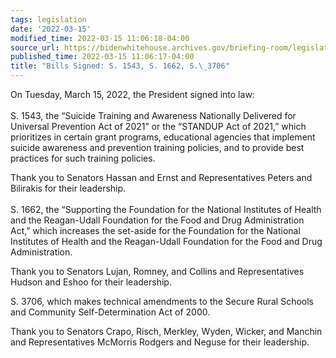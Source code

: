 ```yaml
---
tags: legislation
date: '2022-03-15'
modified_time: 2022-03-15 11:06:18-04:00
source_url: https://bidenwhitehouse.archives.gov/briefing-room/legislation/2022/03/15/bills-signed-s-1543-s-1662-s-3706/
published_time: 2022-03-15 11:06:17-04:00
title: "Bills Signed: S. 1543, S. 1662, S.\_3706"
---
```

 
On Tuesday, March 15, 2022, the President signed into law:  
   
S. 1543, the “Suicide Training and Awareness Nationally Delivered for
Universal Prevention Act of 2021” or the “STANDUP Act of 2021,” which
prioritizes in certain grant programs, educational agencies that
implement suicide awareness and prevention training policies, and to
provide best practices for such training policies.

Thank you to Senators Hassan and Ernst and Representatives Peters and
Bilirakis for their leadership.  
   
S. 1662, the “Supporting the Foundation for the National Institutes of
Health and the Reagan-Udall Foundation for the Food and Drug
Administration Act,” which increases the set-aside for the Foundation
for the National Institutes of Health and the Reagan-Udall Foundation
for the Food and Drug Administration.

Thank you to Senators Lujan, Romney, and Collins and Representatives
Hudson and Eshoo for their leadership.

S. 3706, which makes technical amendments to the Secure Rural Schools
and Community Self-Determination Act of 2000.

Thank you to Senators Crapo, Risch, Merkley, Wyden, Wicker, and Manchin
and Representatives McMorris Rodgers and Neguse for their leadership.
